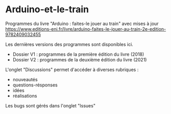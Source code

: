 # Arduino-et-le-train
Programmes du livre "Arduino : faites-le jouer au train" avec mises à jour
https://www.editions-eni.fr/livre/arduino-faites-le-jouer-au-train-2e-edition-9782409032455

Les dernières versions des programmes sont disponibles ici.

- Dossier V1 : programmes de la première édition du livre (2018)
- Dossier V2 : programmes de la deuxième édition du livre (2021)

L'onglet "Discussions" permet d'accéder à diverses rubriques :
- nouveautés
- questions-résponses
- idées
- réalisations

Les bugs sont gérés dans l'onglet "Issues" 
